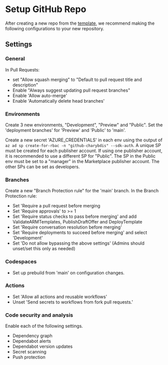 # Setup GitHub Repo

After creating a new repo from the [template](https://github.com/microsoft/commercial-marketplace-offer-solution), we recommend making the following configurations to your new repository.

## Settings
### General
In Pull Requests: 
- set "Allow squash merging" to "Default to pull request title and description"
- Enable "Always suggest updating pull request branches"
- Enable 'Allow auto-merge'
- Enable 'Automatically delete head branches'

### Environments
Create 3 new environments, "Development", "Preview" and "Public". Set the 'deployment branches' for 'Preview' and 'Public' to 'main'.

Create a new secret 'AZURE_CREDENTIALS' in each env using the output of `az ad sp create-for-rbac -n "github-charybdis" --sdk-auth`. 
A unique SP must be created for each publisher account. If using one publisher account, it is recommended to use a different SP for "Public".
The SP in the Public env must be set to a "manager" in the Marketplace publisher account. The other SPs can be set as developers.

### Branches
Create a new "Branch Protection rule" for the 'main' branch.
In the Branch Protection rule:
- Set 'Require a pull request before merging
- Set 'Require approvals' to >= 1
- Set 'Require status checks to pass before merging' and add ValidateARMTemplates, PublishDraftOffer and DeployTemplate
- Set 'Require conversation resolution before merging'
- Set 'Require deployments to succeed before merging' and select 'Development'
- Set 'Do not allow bypassing the above settings' (Admins should unset/set this only as needed)

### Codespaces
- Set up prebuild from 'main' on configuration changes.

### Actions
- Set 'Allow all actions and reusable workflows'
- Unset 'Send secrets to workflows from fork pull requests.'

### Code security and analysis
Enable each of the following settings.
- Dependency graph
- Dependabot alerts
- Dependabot version updates
- Secret scanning
- Push protection
